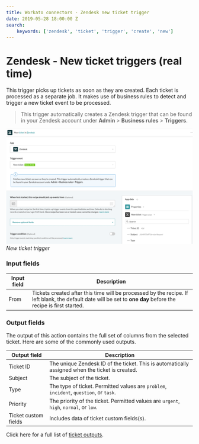 ```yaml
---
title: Workato connectors - Zendesk new ticket trigger
date: 2019-05-28 18:00:00 Z
search:
    keywords: ['zendesk', 'ticket', 'trigger', 'create', 'new']
---
```


# Zendesk - New ticket triggers (real time)
This trigger picks up tickets as soon as they are created. Each ticket is processed as a separate job. It makes use of business rules to detect and trigger a new ticket event to be processed.

> This trigger automatically creates a Zendesk trigger that can be found in your Zendesk account under **Admin** > **Business rules** > **Triggers**.

![New ticket trigger](/assets/images/connectors/zendesk/new-ticket-trigger.png)
*New ticket trigger*

### Input fields
| Input field | Description |
|-------------|-------------|
| From        | Tickets created after this time will be processed by the recipe. If left blank, the default date will be set to **one day** before the recipe is first started. |

### Output fields
The output of this action contains the full set of columns from the selected ticket. Here are some of the commonly used outputs.

| Output field | Description                                       |
|--------------|---------------------------------------------------|
| Ticket ID    | The unique Zendesk ID of the ticket. This is automatically assigned when the ticket is created. |
| Subject      | The subject of the ticket.                        |
| Type         | The type of ticket. Permitted values are `problem`, `incident`, `question`, or `task`. |
| Priority     | The priority of the ticket. Permitted values are `urgent`, `high`, `normal`, or `low`. |
| Ticket custom fields | Includes data of ticket custom fields(s). |

Click here for a full list of [ticket outputs](/connectors/zendesk/ticket-fields.md#ticket-output-fields).
